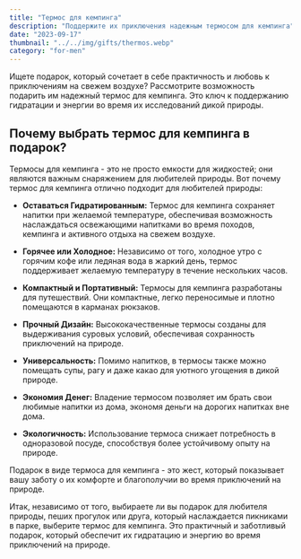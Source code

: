```yaml
---
title: "Термос для кемпинга"
description: "Поддержите их приключения надежным термосом для кемпинга"
date: "2023-09-17"
thumbnail: "../../img/gifts/thermos.webp"
category: "for-men"
---
```

Ищете подарок, который сочетает в себе практичность и любовь к приключениям на свежем воздухе? Рассмотрите возможность подарить им надежный термос для кемпинга. Это ключ к поддержанию гидратации и энергии во время их исследований дикой природы.

## Почему выбрать термос для кемпинга в подарок?

Термосы для кемпинга - это не просто емкости для жидкостей; они являются важным снаряжением для любителей природы. Вот почему термос для кемпинга отлично подходит для любителей природы:

- **Оставаться Гидратированным:** Термос для кемпинга сохраняет напитки при желаемой температуре, обеспечивая возможность наслаждаться освежающими напитками во время походов, кемпинга и активного отдыха на свежем воздухе.

- **Горячее или Холодное:** Независимо от того, холодное утро с горячим кофе или ледяная вода в жаркий день, термос поддерживает желаемую температуру в течение нескольких часов.

- **Компактный и Портативный:** Термосы для кемпинга разработаны для путешествий. Они компактные, легко переносимые и плотно помещаются в карманах рюкзаков.

- **Прочный Дизайн:** Высококачественные термосы созданы для выдерживания суровых условий, обеспечивая сохранность приключений на природе.

- **Универсальность:** Помимо напитков, в термосы также можно помещать супы, рагу и даже какао для уютного угощения в дикой природе.

- **Экономия Денег:** Владение термосом позволяет им брать свои любимые напитки из дома, экономя деньги на дорогих напитках вне дома.

- **Экологичность:** Использование термоса снижает потребность в одноразовой посуде, способствуя более устойчивому опыту на природе.

Подарок в виде термоса для кемпинга - это жест, который показывает вашу заботу о их комфорте и благополучии во время приключений на природе.

Итак, независимо от того, выбираете ли вы подарок для любителя природы, пеших прогулок или друга, который наслаждается пикниками в парке, выберите термос для кемпинга. Это практичный и заботливый подарок, который обеспечит их гидратацию и энергию во время приключений на природе.
